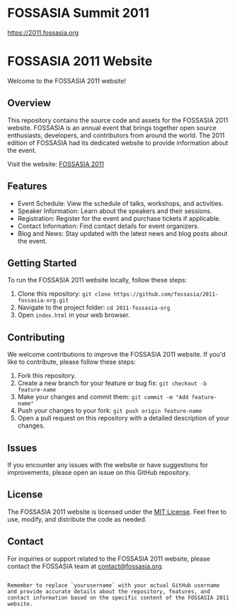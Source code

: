 FOSSASIA Summit 2011
==========

https://2011.fossasia.org

# FOSSASIA 2011 Website

Welcome to the FOSSASIA 2011 website!

## Overview

This repository contains the source code and assets for the FOSSASIA 2011 website. FOSSASIA is an annual event that brings together open source enthusiasts, developers, and contributors from around the world. The 2011 edition of FOSSASIA had its dedicated website to provide information about the event.

Visit the website: [FOSSASIA 2011](https://2011.fossasia.org)

## Features

- Event Schedule: View the schedule of talks, workshops, and activities.
- Speaker Information: Learn about the speakers and their sessions.
- Registration: Register for the event and purchase tickets if applicable.
- Contact Information: Find contact details for event organizers.
- Blog and News: Stay updated with the latest news and blog posts about the event.

## Getting Started

To run the FOSSASIA 2011 website locally, follow these steps:

1. Clone this repository: `git clone https://github.com/fossasia/2011-fossasia-org.git`
2. Navigate to the project folder: `cd 2011-fossasia-org`
3. Open `index.html` in your web browser.

## Contributing

We welcome contributions to improve the FOSSASIA 2011 website. If you'd like to contribute, please follow these steps:

1. Fork this repository.
2. Create a new branch for your feature or bug fix: `git checkout -b feature-name`
3. Make your changes and commit them: `git commit -m "Add feature-name"`
4. Push your changes to your fork: `git push origin feature-name`
5. Open a pull request on this repository with a detailed description of your changes.

## Issues

If you encounter any issues with the website or have suggestions for improvements, please open an issue on this GitHub repository.

## License

The FOSSASIA 2011 website is licensed under the [MIT License](LICENSE). Feel free to use, modify, and distribute the code as needed.

## Contact

For inquiries or support related to the FOSSASIA 2011 website, please contact the FOSSASIA team at [contact@fossasia.org](mailto:contact@fossasia.org).
```

Remember to replace `yourusername` with your actual GitHub username and provide accurate details about the repository, features, and contact information based on the specific content of the FOSSASIA 2011 website.
